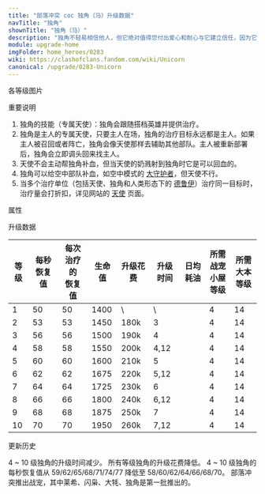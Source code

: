 ```yaml
---
title: "部落冲突 coc 独角（马）升级数据"
navTitle: "独角"
shownTitle: "独角（马）"
description: "独角不轻易相信他人，但它绝对值得您付出爱心和耐心与它建立信任，因为它会像天使一样治愈所有伤痛！"
module: upgrade-home
imgFolder: home_heroes/0283
wiki: https://clashofclans.fandom.com/wiki/Unicorn
canonical: /upgrade/0283-Unicorn
---
```


<UnitInfo :folder="$frontmatter.imgFolder" imgSrc="Unicorn_info.png" :imgAlt="$frontmatter.navTitle" :description="$frontmatter.description" />

<SmallTitle>各等级图片</SmallTitle>

<Panel>
    <UnitImgGroup :folder="$frontmatter.imgFolder">
        <UnitImg imgTitle="所有等级" imgSrc="Unicorn_field.png" />
    </UnitImgGroup>
</Panel>

<SmallTitle>重要说明</SmallTitle>

1. 独角的技能（专属天使）：独角会跟随搭档英雄并提供治疗。
2. 独角是主人的专属天使，只要主人在场，独角的治疗目标永远都是主人。如果主人被召回或者阵亡，独角会像天使那样去辅助其他部队。主人被重新部署后，独角会立即调头回来找主人。
3. 天使不会主动帮独角补血，但当天使的奶溅射到独角时它是可以回血的。
4. 独角可以给空中部队补血，如空中模式的 [大守护者](/upgrade/0202-Grand-Warden)，但天使不行。
5. 当多个治疗单位（包括天使、独角和人类形态下的 [德鲁伊](/upgrade/008a-Druid)）治疗同一目标时，治疗量会打折扣，详见网站的 [天使](/upgrade/0007-Healer) 页面。

<SmallTitle>属性</SmallTitle>

<UnitProperties>
    <UnitProperty pKey="治疗偏好" pValue="英雄" />
    <UnitProperty pKey="恢复类型" pValue="单个目标" />
    <UnitProperty pKey="作用目标" pValue="地面和空中目标" />
    <UnitProperty pKey="移动速度" pValue="2 格/秒" />
    <UnitProperty pKey="治疗速度" pValue="1 秒/次" />
    <UnitProperty pKey="独角手长" pValue="2.5 格" />
    <UnitProperty pKey="所需战宠小屋等级" pValue="4" />
    <UnitProperty pKey="所需大本等级" pValue="14" />
</UnitProperties>

<SmallTitle>升级数据</SmallTitle>

<script setup>
const tableExtraInfo = [
    {
        "column": 4,
        "type": "cost",
        "gpClass": "research",
        "icon": "Dark_Elixir"
    },
    {
        "column": 5,
        "type": "time",
        "gpClass": "research"
    },
    {
        "column": 6,
        "type": "dailyCost",
        "icon": "Dark_Elixir"
    }
];
</script>

<UnitTable :tableExtraInfo="tableExtraInfo">

| 等级 |每秒恢复值|每次治疗的<br>恢复值| 生命值 | 升级花费 | 升级时间 | 日均耗油 |所需战宠<br>小屋等级|所需<br>大本等级|
| ---- |   ---   |       ----       |  ---   |   ----  |   ---   |   ---   |        ---        |      ----     |
|   1  |    50   |        50        |  1400  |      \  |   \     |         |         4         |       14      |
|   2  |    53   |        53        |  1450  |   180k  |   3     |         |         4         |       14      |
|   3  |    56   |        56        |  1500  |   190k  |   4     |         |         4         |       14      |
|   4  |    58   |        58        |  1550  |   200k  |   4,12  |         |         4         |       14      |
|   5  |    60   |        60        |  1600  |   210k  |   5     |         |         4         |       14      |
|   6  |    62   |        62        |  1675  |   220k  |   5,12  |         |         4         |       14      |
|   7  |    64   |        64        |  1725  |   230k  |   6     |         |         4         |       14      |
|   8  |    66   |        66        |  1800  |   240k  |   6,12  |         |         4         |       14      |
|   9  |    68   |        68        |  1875  |   250k  |   7     |         |         4         |       14      |
|  10  |    70   |        70        |  1950  |   260k  |   7,12  |         |         4         |       14      |
</UnitTable>

<SmallTitle>更新历史</SmallTitle>

<Timeline>
    <TimelineItem date="2023/12/12">
        <TimelineRow>4 ~ 10 级独角的升级时间减少。</TimelineRow>
        <TimelineRow>所有等级独角的升级花费降低。</TimelineRow>
    </TimelineItem>
    <TimelineItem date="2022/05/02">
        <TimelineRow>4 ~ 10 级独角的每秒恢复值从 59/62/65/68/71/74/77 降低至 58/60/62/64/66/68/70。</TimelineRow>
    </TimelineItem>
    <TimelineItem date="2021/04/12">
        <TimelineRow>部落冲突推出战宠，其中莱希、闪枭、大牦、独角是第一批推出的。</TimelineRow>
    </TimelineItem>
    <TimelineItem :historyBottom="true" />
</Timeline>